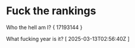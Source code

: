 # Fuck the rankings

Who the hell am I?
{ 17193144 }

What fucking year is it?
[ 2025-03-13T02:56:40Z ]

